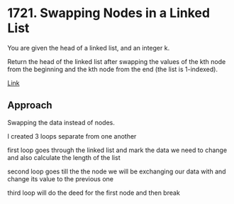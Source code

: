 # 1721. Swapping Nodes in a Linked List

You are given the head of a linked list, and an integer k.

Return the head of the linked list after swapping the values of the kth node from the beginning and the kth node from the end (the list is 1-indexed).

[Link](https://leetcode.com/problems/swapping-nodes-in-a-linked-list/)

## Approach

Swapping the data instead of nodes.

I created 3 loops separate from one another

first loop goes through the linked list and mark the data we need to change and also calculate the length of the list

second loop goes till the the node we will be exchanging our data with and change its value to the previous one

third loop will do the deed for the first node and then break
